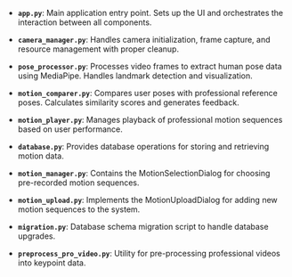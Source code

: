 - **`app.py`**: Main application entry point. Sets up the UI and orchestrates the interaction between all components.

- **`camera_manager.py`**: Handles camera initialization, frame capture, and resource management with proper cleanup.

- **`pose_processor.py`**: Processes video frames to extract human pose data using MediaPipe. Handles landmark detection and visualization.

- **`motion_comparer.py`**: Compares user poses with professional reference poses. Calculates similarity scores and generates feedback.

- **`motion_player.py`**: Manages playback of professional motion sequences based on user performance.

- **`database.py`**: Provides database operations for storing and retrieving motion data.

- **`motion_manager.py`**: Contains the MotionSelectionDialog for choosing pre-recorded motion sequences.

- **`motion_upload.py`**: Implements the MotionUploadDialog for adding new motion sequences to the system.

- **`migration.py`**: Database schema migration script to handle database upgrades.

- **`preprocess_pro_video.py`**: Utility for pre-processing professional videos into keypoint data.
